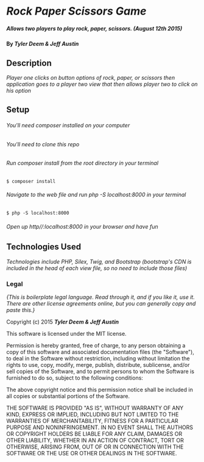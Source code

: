 # _Rock Paper Scissors Game_

##### Allows two players to play rock, paper, scissors. (_August 12th 2015_)

#### By _**Tyler Deem & Jeff Austin**_

## Description

_Player one clicks on button options of rock, paper, or scissors then application goes to a player two view that then allows player two to click on his option_

## Setup

###### _You'll need composer installed on your computer_
###### _You'll need to clone this repo_
###### _Run composer install from the root directory in your terminal_
    $ composer install
###### _Navigate to the web file and run php -S localhost:8000 in your terminal_
    $ php -S localhost:8000
###### _Open up http//:localhost:8000 in your browser and have fun_

## Technologies Used

_Technologies include PHP, Silex, Twig, and Bootstrap (bootstrap's CDN is included in the head of each view file, so no need to include those files)_

### Legal

*{This is boilerplate legal language. Read through it, and if you like it, use it. There are other license agreements online, but you can generally copy and paste this.}*

Copyright (c) 2015 **_Tyler Deem & Jeff Austin_**

This software is licensed under the MIT license.

Permission is hereby granted, free of charge, to any person obtaining a copy
of this software and associated documentation files (the "Software"), to deal
in the Software without restriction, including without limitation the rights
to use, copy, modify, merge, publish, distribute, sublicense, and/or sell
copies of the Software, and to permit persons to whom the Software is
furnished to do so, subject to the following conditions:

The above copyright notice and this permission notice shall be included in
all copies or substantial portions of the Software.

THE SOFTWARE IS PROVIDED "AS IS", WITHOUT WARRANTY OF ANY KIND, EXPRESS OR
IMPLIED, INCLUDING BUT NOT LIMITED TO THE WARRANTIES OF MERCHANTABILITY,
FITNESS FOR A PARTICULAR PURPOSE AND NONINFRINGEMENT. IN NO EVENT SHALL THE
AUTHORS OR COPYRIGHT HOLDERS BE LIABLE FOR ANY CLAIM, DAMAGES OR OTHER
LIABILITY, WHETHER IN AN ACTION OF CONTRACT, TORT OR OTHERWISE, ARISING FROM,
OUT OF OR IN CONNECTION WITH THE SOFTWARE OR THE USE OR OTHER DEALINGS IN
THE SOFTWARE.
